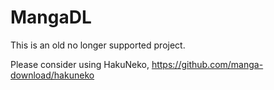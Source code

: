 # MangaDL
This is an old no longer supported project.

Please consider using HakuNeko,
https://github.com/manga-download/hakuneko
